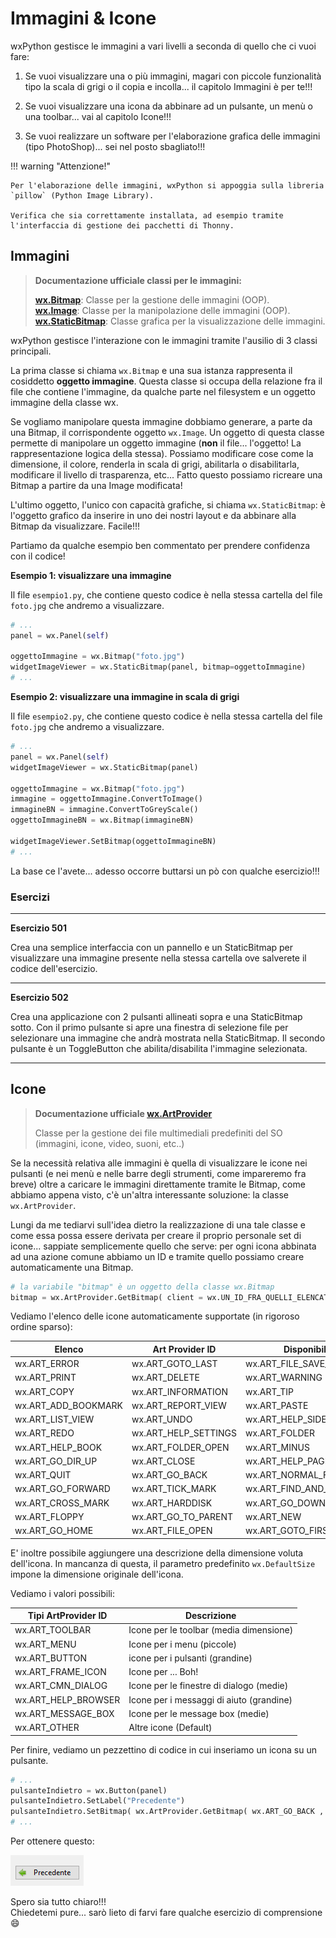 # Immagini & Icone

wxPython gestisce le immagini a vari livelli a seconda di quello che ci vuoi fare:

1. Se vuoi visualizzare una o più immagini, magari con piccole funzionalità tipo la scala di grigi o il copia e incolla... il capitolo Immagini è per te!!!

2. Se vuoi visualizzare una icona da abbinare ad un pulsante, un menù o una toolbar...  vai al capitolo Icone!!! 

3. Se vuoi realizzare un software per l'elaborazione grafica delle immagini (tipo PhotoShop)... sei nel posto sbagliato!!!


!!! warning "Attenzione!"

    Per l'elaborazione delle immagini, wxPython si appoggia sulla libreria `pillow` (Python Image Library). 
    
    Verifica che sia correttamente installata, ad esempio tramite l'interfaccia di gestione dei pacchetti di Thonny.
  

<!-- ############################################################################################################################# -->
## Immagini

> **Documentazione ufficiale classi per le immagini:**
> 
> **<a href="https://docs.wxpython.org/wx.Bitmap.html" target="_blank">wx.Bitmap</a>**: Classe per la gestione delle immagini (OOP).<br>
> **<a href="https://docs.wxpython.org/wx.Image.html" target="_blank">wx.Image</a>**: Classe per la manipolazione delle immagini (OOP).<br>
> **<a href="https://docs.wxpython.org/wx.StaticBitmap.html" target="_blank">wx.StaticBitmap</a>**: Classe grafica per la visualizzazione delle immagini.<br>


wxPython gestisce l'interazione con le immagini tramite l'ausilio di 3 classi principali. 

La prima classe si chiama `wx.Bitmap` e una sua istanza rappresenta il cosiddetto **oggetto immagine**. Questa classe si occupa
della relazione fra il file che contiene l'immagine, da qualche parte nel filesystem e un oggetto immagine della classe wx.

Se vogliamo manipolare questa immagine dobbiamo generare, a parte da una Bitmap, il corrispondente oggetto `wx.Image`.
Un oggetto di questa classe permette di manipolare un oggetto immagine (**non** il file... l'oggetto! La rappresentazione logica della stessa).
Possiamo modificare cose come la dimensione, il colore, renderla in scala di grigi, abilitarla o disabilitarla, modificare il livello di trasparenza, etc...
Fatto questo possiamo ricreare una Bitmap a partire da una Image modificata!

L'ultimo oggetto, l'unico con capacità grafiche, si chiama `wx.StaticBitmap`: è l'oggetto grafico da inserire in uno dei nostri layout e da abbinare alla Bitmap
da visualizzare. Facile!!!

Partiamo da qualche esempio ben commentato per prendere confidenza con il codice!


**Esempio 1: visualizzare una immagine**

Il file `esempio1.py`, che contiene questo codice è nella stessa cartella del file `foto.jpg` che andremo a visualizzare.

``` python
# ...
panel = wx.Panel(self)

oggettoImmagine = wx.Bitmap("foto.jpg")
widgetImageViewer = wx.StaticBitmap(panel, bitmap=oggettoImmagine) 
# ...
```

**Esempio 2: visualizzare una immagine in scala di grigi**

Il file `esempio2.py`, che contiene questo codice è nella stessa cartella del file `foto.jpg` che andremo a visualizzare.

``` python
# ...
panel = wx.Panel(self)
widgetImageViewer = wx.StaticBitmap(panel)

oggettoImmagine = wx.Bitmap("foto.jpg")
immagine = oggettoImmagine.ConvertToImage()
immagineBN = immagine.ConvertToGreyScale()
oggettoImmagineBN = wx.Bitmap(immagineBN)

widgetImageViewer.SetBitmap(oggettoImmagineBN)
# ...
```

La base ce l'avete... adesso occorre buttarsi un pò con qualche esercizio!!!



### Esercizi

----------------------------------------------------------------------------------------------------------------------

**Esercizio 501**

Crea una semplice interfaccia con un pannello e un StaticBitmap per
visualizzare una immagine presente nella stessa cartella ove salverete
il codice dell'esercizio.


----------------------------------------------------------------------------------------------------------------------


**Esercizio 502**

Crea una applicazione con 2 pulsanti allineati sopra e una StaticBitmap
sotto. Con il primo pulsante si apre una finestra di selezione file per
selezionare una immagine che andrà mostrata nella StaticBitmap. Il
secondo pulsante è un ToggleButton che abilita/disabilita l'immagine
selezionata.

----------------------------------------------------------------------------------------------------------------------


<!-- ############################################################################################################################# -->
## Icone


> **Documentazione ufficiale <a href="https://docs.wxpython.org/wx.ArtProvider.html" target="_blank">wx.ArtProvider</a>**
> 
> Classe per la gestione dei file multimediali predefiniti del SO (immagini, icone, video, suoni, etc..)


Se la necessità relativa alle immagini è quella di visualizzare le icone
nei pulsanti (e nei menù e nelle barre degli strumenti, come impareremo
fra breve) oltre a caricare le immagini direttamente tramite le Bitmap,
come abbiamo appena visto, c'è un'altra interessante soluzione: la
classe `wx.ArtProvider`. 

Lungi da me tediarvi sull'idea dietro la realizzazione di una tale classe e come essa possa essere derivata per
creare il proprio personale set di icone... sappiate semplicemente
quello che serve: per ogni icona abbinata ad una azione comune abbiamo
un ID e tramite quello possiamo creare automaticamente una Bitmap.

``` python
# la variabile "bitmap" è un oggetto della classe wx.Bitmap
bitmap = wx.ArtProvider.GetBitmap( client = wx.UN_ID_FRA_QUELLI_ELENCATI_SOTTO , size = DefaultSize )
```

Vediamo l'elenco delle icone automaticamente supportate (in rigoroso ordine sparso):


| Elenco              | Art Provider ID       | Disponibili               |                        |
|---------------------|-----------------------|---------------------------|------------------------|
| wx.ART_ERROR        | wx.ART_GOTO_LAST      | wx.ART_FILE_SAVE_AS       | wx.ART_QUESTION        |
| wx.ART_PRINT        | wx.ART_DELETE         | wx.ART_WARNING            | wx.ART_HELP            |
| wx.ART_COPY         | wx.ART_INFORMATION    | wx.ART_TIP                | wx.ART_CUT             |
| wx.ART_ADD_BOOKMARK | wx.ART_REPORT_VIEW    | wx.ART_PASTE              | wx.ART_DEL_BOOKMARK    |
| wx.ART_LIST_VIEW    | wx.ART_UNDO           | wx.ART_HELP_SIDE_PANEL    | wx.ART_NEW_DIR         |
| wx.ART_REDO         | wx.ART_HELP_SETTINGS  | wx.ART_FOLDER             | wx.ART_PLUS            |
| wx.ART_HELP_BOOK    | wx.ART_FOLDER_OPEN    | wx.ART_MINUS              | wx.ART_HELP_FOLDER     |
| wx.ART_GO_DIR_UP    | wx.ART_CLOSE          | wx.ART_HELP_PAGE          | wx.ART_EXECUTABLE_FILE |
| wx.ART_QUIT         | wx.ART_GO_BACK        | wx.ART_NORMAL_FILE        | wx.ART_FIND            |
| wx.ART_GO_FORWARD   | wx.ART_TICK_MARK      | wx.ART_FIND_AND_REPLACE   | wx.ART_GO_UP           |
| wx.ART_CROSS_MARK   | wx.ART_HARDDISK       | wx.ART_GO_DOWN            | wx.ART_MISSING_IMAGE   |
| wx.ART_FLOPPY       | wx.ART_GO_TO_PARENT   | wx.ART_NEW                | wx.ART_CDROM           |
| wx.ART_GO_HOME      | wx.ART_FILE_OPEN      | wx.ART_GOTO_FIRST         | wx.ART_FILE_SAVE       |


E' inoltre possibile aggiungere una descrizione della dimensione voluta dell'icona. In mancanza di questa, il parametro predefinito `wx.DefaultSize` impone
la dimensione originale dell'icona.

Vediamo i valori possibili:


| Tipi ArtProvider ID   | Descrizione                                |
|-----------------------|--------------------------------------------|
| wx.ART_TOOLBAR        | Icone per le toolbar (media dimensione)    |
| wx.ART_MENU           | Icone per i menu (piccole)                 |
| wx.ART_BUTTON         | icone per i pulsanti (grandine)            |
| wx.ART_FRAME_ICON     | Icone per ... Boh!                         |
| wx.ART_CMN_DIALOG     | Icone per le finestre di dialogo (medie)   |
| wx.ART_HELP_BROWSER   | Icone per i messaggi di aiuto (grandine)   |
| wx.ART_MESSAGE_BOX    | Icone per le message box (medie)           |
| wx.ART_OTHER          | Altre icone (Default)                      |


Per finire, vediamo un pezzettino di codice in cui inseriamo un icona su un pulsante.

``` python
# ...
pulsanteIndietro = wx.Button(panel)
pulsanteIndietro.SetLabel("Precedente")
pulsanteIndietro.SetBitmap( wx.ArtProvider.GetBitmap( wx.ART_GO_BACK , wx.ART_MENU ) )
# ...
```

Per ottenere questo:

![Pulsante Indietro](images/pulsanteIndietro.png "Pulsante Indietro")


Spero sia tutto chiaro!!!<br>
Chiedetemi pure... sarò lieto di farvi fare qualche esercizio di comprensione :smile:

<br>
<br>
<br>

